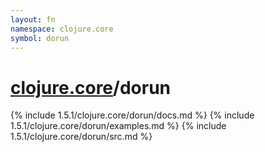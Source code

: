 ```yaml
---
layout: fn
namespace: clojure.core
symbol: dorun
---
```


# [clojure.core](../)/dorun

{% include 1.5.1/clojure.core/dorun/docs.md %}
{% include 1.5.1/clojure.core/dorun/examples.md %}
{% include 1.5.1/clojure.core/dorun/src.md %}

